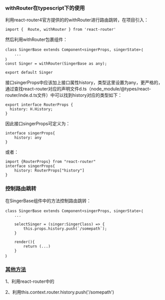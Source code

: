 ### withRouter在typescript下的使用 ###

利用react-router4官方提供的的withRouter进行路由跳转，在项目引入：

	import {  Route, withRouter } from 'react-router'

然后利用withRouter包裹组件：

	class SingerBase extends Component<singerProps, singerState>｛
		...
	｝
	const Singer = withRouter(SingerBase as any);

	export default Singer

接口singerProps中应该加上接口属性history，类型这里设置为any，更严格的，通过查找react-router对应的声明文件d.ts（node_module/@types/react-router/inde.d.ts文件）中可以找到history对应的类型如下：

	export interface RouterProps {
	  history: H.History;
	}

因此接口singerProps可定义为：

	interface singerProps{
	    history: any
	}

或者：

	import {RouterProps} from "react-router"
	interface singerProps{
	    history: RouterProps["history"]
	}

### 控制路由跳转 ###
在SingerBase组件中的方法控制路由跳转：

	class SingerBase extends Component<singerProps, singerState>｛
		...

		selectSinger = (singer:SingerClass) => {
       		this.props.history.push(`/somepath`);
    	}

		render(){
			return (...)
		}
	｝

### [其他方法](https://segmentfault.com/a/1190000013912862/) ###
1、利用react-router中的<Redirect>

2、利用this.context.router.history.push('/somepath')